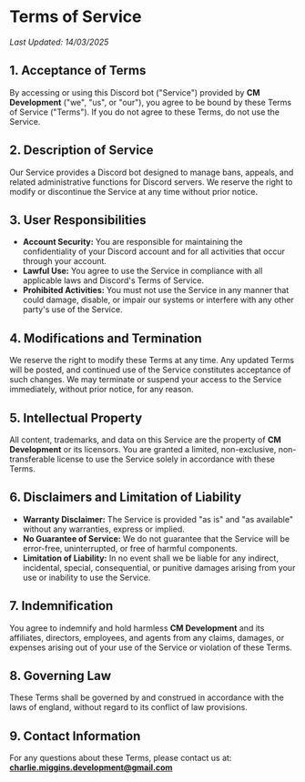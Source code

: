 # Terms of Service

_Last Updated: 14/03/2025_

## 1. Acceptance of Terms  
By accessing or using this Discord bot ("Service") provided by **CM Development** ("we", "us", or "our"), you agree to be bound by these Terms of Service ("Terms"). If you do not agree to these Terms, do not use the Service.

## 2. Description of Service  
Our Service provides a Discord bot designed to manage bans, appeals, and related administrative functions for Discord servers. We reserve the right to modify or discontinue the Service at any time without prior notice.

## 3. User Responsibilities  
- **Account Security:** You are responsible for maintaining the confidentiality of your Discord account and for all activities that occur through your account.
- **Lawful Use:** You agree to use the Service in compliance with all applicable laws and Discord's Terms of Service.
- **Prohibited Activities:** You must not use the Service in any manner that could damage, disable, or impair our systems or interfere with any other party's use of the Service.

## 4. Modifications and Termination  
We reserve the right to modify these Terms at any time. Any updated Terms will be posted, and continued use of the Service constitutes acceptance of such changes. We may terminate or suspend your access to the Service immediately, without prior notice, for any reason.

## 5. Intellectual Property  
All content, trademarks, and data on this Service are the property of **CM Development** or its licensors. You are granted a limited, non-exclusive, non-transferable license to use the Service solely in accordance with these Terms.

## 6. Disclaimers and Limitation of Liability  
- **Warranty Disclaimer:** The Service is provided "as is" and "as available" without any warranties, express or implied.
- **No Guarantee of Service:** We do not guarantee that the Service will be error-free, uninterrupted, or free of harmful components.
- **Limitation of Liability:** In no event shall we be liable for any indirect, incidental, special, consequential, or punitive damages arising from your use or inability to use the Service.

## 7. Indemnification  
You agree to indemnify and hold harmless **CM Development** and its affiliates, directors, employees, and agents from any claims, damages, or expenses arising out of your use of the Service or violation of these Terms.

## 8. Governing Law  
These Terms shall be governed by and construed in accordance with the laws of england, without regard to its conflict of law provisions.

## 9. Contact Information  
For any questions about these Terms, please contact us at:  
**charlie.miggins.development@gmail.com**
